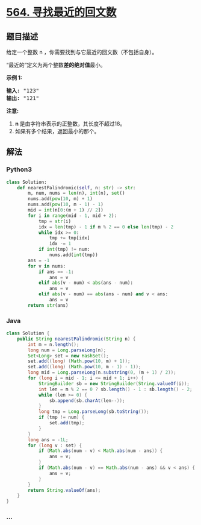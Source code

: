 # [564. 寻找最近的回文数](https://leetcode-cn.com/problems/find-the-closest-palindrome)



## 题目描述

<!-- 这里写题目描述 -->

<p>给定一个整数 n ，你需要找到与它最近的回文数（不包括自身）。</p>

<p>&ldquo;最近的&rdquo;定义为两个整数<strong>差的绝对值</strong>最小。</p>

<p><strong>示例 1:</strong></p>

<pre>
<strong>输入:</strong> &quot;123&quot;
<strong>输出:</strong> &quot;121&quot;
</pre>

<p><strong>注意:</strong></p>

<ol>
	<li><strong>n </strong>是由字符串表示的正整数，其长度不超过18。</li>
	<li>如果有多个结果，返回最小的那个。</li>
</ol>


## 解法

<!-- 这里可写通用的实现逻辑 -->

<!-- tabs:start -->

### **Python3**

<!-- 这里可写当前语言的特殊实现逻辑 -->

```python
class Solution:
    def nearestPalindromic(self, n: str) -> str:
        m, num, nums = len(n), int(n), set()
        nums.add(pow(10, m) + 1)
        nums.add(pow(10, m - 1) - 1)
        mid = int(n[0:(m + 1) // 2])
        for i in range(mid - 1, mid + 2):
            tmp = str(i)
            idx = len(tmp) - 1 if m % 2 == 0 else len(tmp) - 2
            while idx >= 0:
                tmp += tmp[idx]
                idx -= 1
            if int(tmp) != num:
                nums.add(int(tmp))
        ans = -1
        for v in nums:
            if ans == -1:
                ans = v
            elif abs(v - num) < abs(ans - num):
                ans = v
            elif abs(v - num) == abs(ans - num) and v < ans: 
                ans = v
        return str(ans)
```

### **Java**

<!-- 这里可写当前语言的特殊实现逻辑 -->

```java
class Solution {
    public String nearestPalindromic(String n) {
        int m = n.length();
        long num = Long.parseLong(n);
        Set<Long> set = new HashSet();
        set.add((long) (Math.pow(10, m) + 1));
        set.add((long) (Math.pow(10, m - 1) - 1));
        long mid = Long.parseLong(n.substring(0, (m + 1) / 2));
        for (long i = mid - 1; i <= mid + 1; i++) {
            StringBuilder sb = new StringBuilder(String.valueOf(i));
            int len = m % 2 == 0 ? sb.length() - 1 : sb.length() - 2;
            while (len >= 0) {
                sb.append(sb.charAt(len--));
            }
            long tmp = Long.parseLong(sb.toString());
            if (tmp != num) {
                set.add(tmp);
            }
        }
        long ans = -1L;
        for (long v : set) {
            if (Math.abs(num - v) < Math.abs(num - ans)) {
                ans = v;
            }
            if (Math.abs(num - v) == Math.abs(num - ans) && v < ans) {
                ans = v;
            }
        }
        return String.valueOf(ans);
    }
}
```

### **...**

```

```

<!-- tabs:end -->
